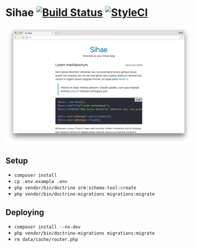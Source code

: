 # Sihae [![Build Status](https://travis-ci.org/imjoehaines/sihae.svg)](https://travis-ci.org/imjoehaines/sihae) [![StyleCI](https://styleci.io/repos/42362618/shield)](https://styleci.io/repos/42362618)

[![Sihae home page](screenshot.png)](https://raw.githubusercontent.com/imjoehaines/sihae/master/screenshot.png)

## Setup
- `composer install`
- `cp .env.example .env`
- `php vendor/bin/doctrine orm:schema-tool:create`
- `php vendor/bin/doctrine-migrations migrations:migrate`

## Deploying
- `composer install --no-dev`
- `php vendor/bin/doctrine-migrations migrations:migrate`
- `rm data/cache/router.php`
